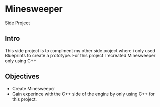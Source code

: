 # Minesweeper
 Side Project
 
## Intro
This side project is to complment my other side project where i only used Blueprints to create a prototype. For this project I recreated Minesweeper only using C++

## Objectives
 - Create Minesweeper
 - Gain experince with the C++ side of the engine by only using C++ for this project.
